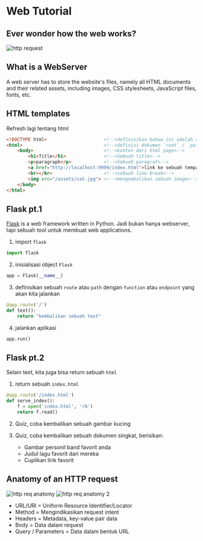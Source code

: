 # Web Tutorial

## Ever wonder how the web works?
![http request](./assets/http_communication.bmp)

## What is a WebServer
A web server has to store the website's files, namely all HTML documents and their related assets, including images, CSS stylesheets, JavaScript files, fonts, etc.

## HTML templates
Refresh lagi tentang html
```html
<!DOCTYPE html>                     <!-->definisikan bahwa ini adalah sebuah dokumen html<-->
<html>                              <!-->definisi dokumen `root` / `paling atas`<-->
    <body>                          <!-->konten dari html page<-->
        <h1>Title</h1>              <!-->Sebuah title<-->
        <p>paragraph</p>            <!-->Sebuah paragraf<-->
        <a href="http://localhost:9999/index.html">link ke sebuah tempat</a>
        <br></br>                   <!-->sebuah line break<-->
        <img src="/assets/cat.jpg"> <!-->mengembalikan sebuah image<-->
    </body>
</html>
```

## Flask pt.1
[Flask](https://flask.palletsprojects.com/en/stable/) is a web framework written in Python. Jadi bukan hanya webserver, tapi sebuah tool untuk membuat web applications.

1. import `flask`
```python
import flask
```

2. inisialisasi object `Flask`
```python
app = Flask(__name__)
```

3. definisikan sebuah `route` atau `path` dengan `function` atau `endpoint` yang akan kita jalankan
```python
@app.route('/')
def text():
    return "kembalikan sebuah text"
```

4. jalankan aplikasi
```python
app.run()
```

## Flask pt.2
Selain text, kita juga bisa return sebuah `html`

1. return sebuah `index.html`
```python
@app.route('/index.html')
def serve_index():
    f = open('index.html', 'rb')
    return f.read()
```

2. Quiz, coba kembalikan sebuah gambar kucing

3. Quiz, coba kembalikan sebuah dokumen singkat, berisikan:
    - Gambar personil band favorit anda
    - Judul lagu favorit dari mereka
    - Cuplikan lirik favorit

## Anatomy of an HTTP request
![http req anatomy](./assets/http_req_anatomy.bmp)
![http req anatomy 2](./assets/http_req_anatomy2.bmp)

- URL/URI = Uniform Resource Identifier/Locator
- Method = Mengindikasikan request intent
- Headers = Metadata, key-value pair data
- Body = Data dalam request
- Query / Parameters = Data dalam bentuk URL
